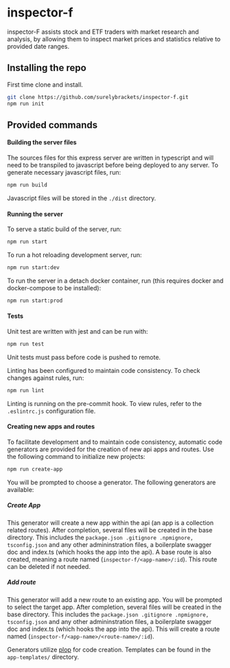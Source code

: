 # inspector-f

inspector-F assists stock and ETF traders with market research and analysis, by allowing them to inspect market prices and statistics relative to provided date ranges.

## Installing the repo

First time clone and install.
```sh
git clone https://github.com/surelybrackets/inspector-f.git
npm run init
```

## Provided commands

#### Building the server files

The sources files for this express server are written in typescript and will need to be transpiled to javascript before being deployed to any server. To generate necessary javascript files, run:
```sh
npm run build
```
Javascript files will be stored in the `./dist` directory.

#### Running the server

To serve a static build of the server, run:
```sh
npm run start
```

To run a hot reloading development server, run:
```sh
npm run start:dev
```

To run the server in a detach docker container, run (this requires docker and docker-compose to be installed):
```sh
npm run start:prod
```

#### Tests

Unit test are written with jest and can be run with:
```sh
npm run test
```
Unit tests must pass before code is pushed to remote.

Linting has been configured to maintain code consistency. To check changes against rules, run:
```sh
npm run lint
```
Linting is running on the pre-commit hook. To view rules, refer to the `.eslintrc.js` configuration file.

#### Creating new apps and routes

To facilitate development and to maintain code consistency, automatic code generators are provided for the creation of new api apps and routes. Use the following command to initialize new projects:
```sh
npm run create-app
```
You will be prompted to choose a generator. The following generators are available:

##### Create App

This generator will create a new app within the api (an app is a collection related routes). After completion, several files will be created in the base directory. This includes the `package.json .gitignore .npmignore, tsconfig.json` and any other admininstration files, a boilerplate swagger doc and index.ts (which hooks the app into the api). A base route is also created, meaning a route named (`inspector-f/<app-name>/:id`). This route can be deleted if not needed.

##### Add route

This generator will add a new route to an existing app. You will be prompted to select the target app. After completion, several files will be created in the base directory. This includes the `package.json .gitignore .npmignore, tsconfig.json` and any other admininstration files, a boilerplate swagger doc and index.ts (which hooks the app into the api). This will create a route named (`inspector-f/<app-name>/<route-name>/:id`).

Generators utilize [plop](https://plopjs.com/) for code creation. Templates can be found in the `app-templates/` directory.

